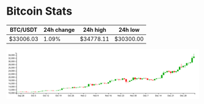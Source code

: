 # Bitcoin Stats

BTC/USDT|24h change|24h high|24h low|
|---|---|---|---|
|$33006.03|1.09%|$34778.11|$30300.00|

<img src="./chart.svg">
